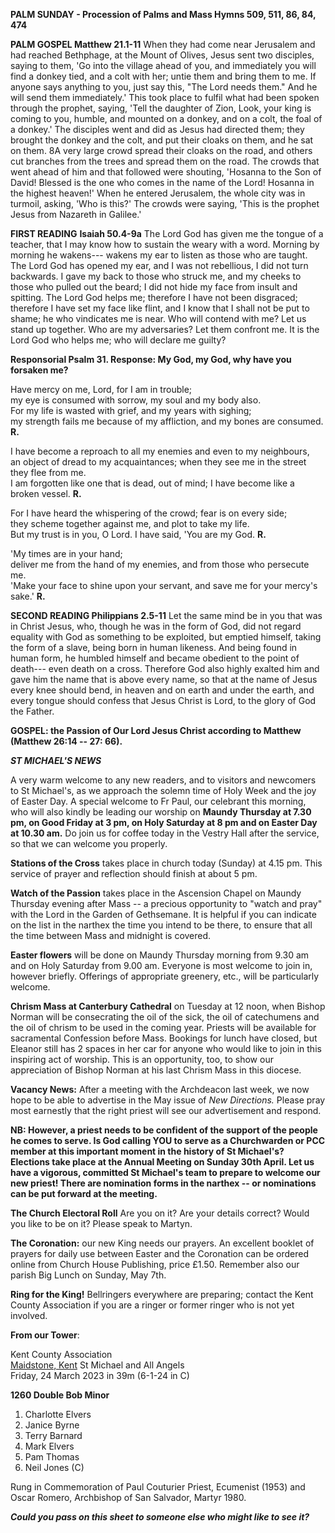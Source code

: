 **PALM SUNDAY - Procession of Palms and Mass Hymns 509, 511, 86,
84, 474**

**PALM GOSPEL Matthew 21.1-11** When they had come near Jerusalem and
had reached Bethphage, at the Mount of Olives, Jesus sent two disciples,
saying to them, 'Go into the village ahead of you, and immediately you
will find a donkey tied, and a colt with her; untie them and bring them
to me. If anyone says anything to you, just say this, "The Lord needs
them." And he will send them immediately.' This took place to fulfil
what had been spoken through the prophet, saying, 'Tell the daughter of
Zion, Look, your king is coming to you, humble, and mounted on a donkey,
and on a colt, the foal of a donkey.' The disciples went and did as
Jesus had directed them; they brought the donkey and the colt, and put
their cloaks on them, and he sat on them. 8A very large crowd spread
their cloaks on the road, and others cut branches from the trees and
spread them on the road. The crowds that went ahead of him and that
followed were shouting, 'Hosanna to the Son of David! Blessed is the one
who comes in the name of the Lord! Hosanna in the highest heaven!' When
he entered Jerusalem, the whole city was in turmoil, asking, 'Who is
this?' The crowds were saying, 'This is the prophet Jesus from Nazareth
in Galilee.'

**FIRST READING** **Isaiah 50.4-9a** The Lord God has given me the
tongue of a teacher, that I may know how to sustain the weary with a
word. Morning by morning he wakens--- wakens my ear to listen as those
who are taught. The Lord God has opened my ear, and I was not
rebellious, I did not turn backwards. I gave my back to those who struck
me, and my cheeks to those who pulled out the beard; I did not hide my
face from insult and spitting. The Lord God helps me; therefore I have
not been disgraced; therefore I have set my face like flint, and I know
that I shall not be put to shame; he who vindicates me is near. Who will
contend with me? Let us stand up together. Who are my adversaries? Let
them confront me. It is the Lord God who helps me; who will declare me
guilty?

**Responsorial Psalm 31. Response: My God, my God, why have you forsaken
me?**

Have mercy on me, Lord, for I am in trouble;  
my eye is consumed with sorrow, my soul and my body also.  
For my life is wasted with grief, and my years with sighing;  
my strength fails me because of my affliction, and my bones are
consumed. **R.**

I have become a reproach to all my enemies and even to my neighbours,  
an object of dread to my acquaintances; when they see me in the street
they flee from me.  
I am forgotten like one that is dead, out of mind; I have become like a
broken vessel. **R.**

For I have heard the whispering of the crowd; fear is on every side;  
they scheme together against me, and plot to take my life.  
But my trust is in you, O Lord. I have said, 'You are my God. **R.**

'My times are in your hand;  
deliver me from the hand of my enemies, and from those who persecute me.  
'Make your face to shine upon your servant, and save me for your mercy's
sake.' **R.**

**SECOND READING Philippians 2.5-11** Let the same mind be in you that
was in Christ Jesus, who, though he was in the form of God, did not
regard equality with God as something to be exploited, but emptied
himself, taking the form of a slave, being born in human likeness. And
being found in human form, he humbled himself and became obedient to the
point of death--- even death on a cross. Therefore God also highly
exalted him and gave him the name that is above every name, so that at
the name of Jesus every knee should bend, in heaven and on earth and
under the earth, and every tongue should confess that Jesus Christ is
Lord, to the glory of God the Father.

**GOSPEL: the Passion of Our Lord Jesus Christ according to Matthew
(Matthew 26:14 -- 27: 66).**

***ST MICHAEL\'S NEWS***

A very warm welcome to any new readers, and to visitors and newcomers to
St Michael\'s, as we approach the solemn time of Holy Week and the joy
of Easter Day. A special welcome to Fr Paul, our celebrant this morning,
who will also kindly be leading our worship on **Maundy Thursday at 7.30
pm, on Good Friday at 3 pm, on Holy Saturday at 8 pm and on Easter Day
at 10.30 am.** Do join us for coffee today in the Vestry Hall after the
service, so that we can welcome you properly.

**Stations of the Cross** takes place in church today (Sunday) at 4.15
pm. This service of prayer and reflection should finish at about 5 pm.

**Watch of the Passion** takes place in the Ascension Chapel on Maundy
Thursday evening after Mass -- a precious opportunity to "watch and
pray" with the Lord in the Garden of Gethsemane. It is helpful if you
can indicate on the list in the narthex the time you intend to be there,
to ensure that all the time between Mass and midnight is covered.

**Easter flowers** will be done on Maundy Thursday morning from 9.30 am
and on Holy Saturday from 9.00 am. Everyone is most welcome to join in,
however briefly. Offerings of appropriate greenery, etc., will be
particularly welcome.

**Chrism Mass at Canterbury Cathedral** on Tuesday at 12 noon, when
Bishop Norman will be consecrating the oil of the sick, the oil of
catechumens and the oil of chrism to be used in the coming year. Priests
will be available for sacramental Confession before Mass. Bookings for
lunch have closed, but Eleanor still has 2 spaces in her car for anyone
who would like to join in this inspiring act of worship. This is an
opportunity, too, to show our appreciation of Bishop Norman at his last
Chrism Mass in this diocese.

**Vacancy News:** After a meeting with the Archdeacon last week, we now
hope to be able to advertise in the May issue of *New Directions.*
Please pray most earnestly that the right priest will see our
advertisement and respond.

**NB: However, a priest needs to be confident of the support of the
people he comes to serve. Is God calling YOU to serve as a Churchwarden
or PCC member at this important moment in the history of St Michael\'s?
Elections take place at the Annual Meeting on Sunday 30th April. Let
us have a vigorous, committed St Michael\'s team to prepare to welcome
our new priest! There are nomination forms in the narthex -- or
nominations can be put forward at the meeting.**

**The Church Electoral Roll** Are you on it? Are your details
correct? Would you like to be on it? Please speak to Martyn.

**The Coronation:** our new King needs our prayers. An excellent booklet
of prayers for daily use between Easter and the Coronation can be
ordered online from Church House Publishing, price £1.50. Remember also
our parish Big Lunch on Sunday, May 7th.

**Ring for the King!** Bellringers everywhere are preparing; contact the
Kent County Association if you are a ringer or former ringer who is not
yet involved.

**From our Tower**:

Kent County Association  
[Maidstone, Kent](https://dove.cccbr.org.uk/detail.php?tower=12644#_blank) St Michael and All Angels  
Friday, 24 March 2023 in 39m (6-1-24 in C)

**1260 Double Bob Minor**

1. Charlotte Elvers  
2. Janice Byrne  
3. Terry Barnard  
4. Mark Elvers  
5. Pam Thomas  
6. Neil Jones (C)  

Rung in Commemoration of Paul Couturier Priest, Ecumenist (1953) and
Oscar Romero, Archbishop of San Salvador, Martyr 1980.

***Could you pass on this sheet to someone else who might like to see
it?***
